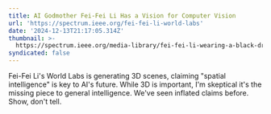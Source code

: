 ```yaml
---
title: AI Godmother Fei-Fei Li Has a Vision for Computer Vision
url: 'https://spectrum.ieee.org/fei-fei-li-world-labs'
date: '2024-12-13T21:17:05.314Z'
thumbnail: >-
  https://spectrum.ieee.org/media-library/fei-fei-li-wearing-a-black-dress-and-posing-against-a-concrete-wall-with-arms-crossed.jpg?id=55290951&width=1200&height=600&coordinates=0%2C648%2C0%2C242
syndicated: false
---
```

Fei-Fei Li's World Labs is generating 3D scenes, claiming "spatial intelligence" is key to AI's future.  While 3D is important, I'm skeptical it's the missing piece to general intelligence. We've seen inflated claims before. Show, don't tell.
